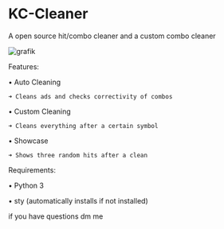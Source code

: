 # KC-Cleaner
A open source hit/combo cleaner and a custom combo cleaner


![grafik](https://user-images.githubusercontent.com/70746714/176910684-954b43fc-db63-4c19-aaa8-6784eb348518.png)


Features:
  
  • Auto Cleaning
  
    ➜ Cleans ads and checks correctivity of combos
    
  • Custom Cleaning
  
    ➜ Cleans everything after a certain symbol
    
  • Showcase
  
    ➜ Shows three random hits after a clean
    
    
Requirements:
  
  • Python 3
  
  • sty (automatically installs if not installed)



if you have questions dm me
